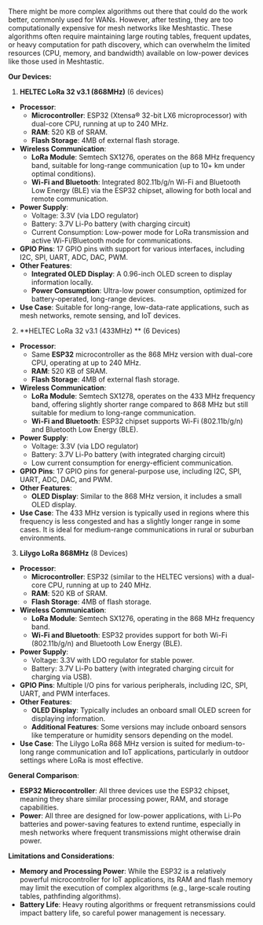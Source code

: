 There might be more complex algorithms out there that could do the work better, commonly used for WANs. However, after testing, they are too computationally expensive for mesh networks like Meshtastic. These algorithms often require maintaining large routing tables, frequent updates, or heavy computation for path discovery, which can overwhelm the limited resources (CPU, memory, and bandwidth) available on low-power devices like those used in Meshtastic.


**Our Devices:**

1. **HELTEC LoRa 32 v3.1 (868MHz)** (6 devices)
- **Processor**:
    - **Microcontroller**: ESP32 (Xtensa® 32-bit LX6 microprocessor) with dual-core CPU, running at up to 240 MHz.
    - **RAM**: 520 KB of SRAM.
    - **Flash Storage**: 4MB of external flash storage.
- **Wireless Communication**:
    - **LoRa Module**: Semtech SX1276, operates on the 868 MHz frequency band, suitable for long-range communication (up to 10+ km under optimal conditions).
    - **Wi-Fi and Bluetooth**: Integrated 802.11b/g/n Wi-Fi and Bluetooth Low Energy (BLE) via the ESP32 chipset, allowing for both local and remote communication.
- **Power Supply**:
    - Voltage: 3.3V (via LDO regulator)
    - Battery: 3.7V Li-Po battery (with charging circuit)
    - Current Consumption: Low-power mode for LoRa transmission and active Wi-Fi/Bluetooth mode for communications.
- **GPIO Pins**: 17 GPIO pins with support for various interfaces, including I2C, SPI, UART, ADC, DAC, PWM.
- **Other Features**:
    - **Integrated OLED Display**: A 0.96-inch OLED screen to display information locally.
    - **Power Consumption**: Ultra-low power consumption, optimized for battery-operated, long-range devices.
- **Use Case**: Suitable for long-range, low-data-rate applications, such as mesh networks, remote sensing, and IoT devices.

2. **HELTEC LoRa 32 v3.1 (433MHz) ** (6 Devices)

- **Processor**:
    - Same **ESP32** microcontroller as the 868 MHz version with dual-core CPU, operating at up to 240 MHz.
    - **RAM**: 520 KB of SRAM.
    - **Flash Storage**: 4MB of external flash storage.
- **Wireless Communication**:
    - **LoRa Module**: Semtech SX1278, operates on the 433 MHz frequency band, offering slightly shorter range compared to 868 MHz but still suitable for medium to long-range communication.
    - **Wi-Fi and Bluetooth**: ESP32 chipset supports Wi-Fi (802.11b/g/n) and Bluetooth Low Energy (BLE).
- **Power Supply**:
    - Voltage: 3.3V (via LDO regulator)
    - Battery: 3.7V Li-Po battery (with integrated charging circuit)
    - Low current consumption for energy-efficient communication.
- **GPIO Pins**: 17 GPIO pins for general-purpose use, including I2C, SPI, UART, ADC, DAC, and PWM.
- **Other Features**:
    - **OLED Display**: Similar to the 868 MHz version, it includes a small OLED display.
- **Use Case**: The 433 MHz version is typically used in regions where this frequency is less congested and has a slightly longer range in some cases. It is ideal for medium-range communications in rural or suburban environments.


3. **Lilygo LoRa 868MHz** (8 Devices)

- **Processor**:
    - **Microcontroller**: ESP32 (similar to the HELTEC versions) with a dual-core CPU, running at up to 240 MHz.
    - **RAM**: 520 KB of SRAM.
    - **Flash Storage**: 4MB of flash storage.
- **Wireless Communication**:
    - **LoRa Module**: Semtech SX1276, operating in the 868 MHz frequency band.
    - **Wi-Fi and Bluetooth**: ESP32 provides support for both Wi-Fi (802.11b/g/n) and Bluetooth Low Energy (BLE).
- **Power Supply**:
    - Voltage: 3.3V with LDO regulator for stable power.
    - Battery: 3.7V Li-Po battery (with integrated charging circuit for charging via USB).
- **GPIO Pins**: Multiple I/O pins for various peripherals, including I2C, SPI, UART, and PWM interfaces.
- **Other Features**:
    - **OLED Display**: Typically includes an onboard small OLED screen for displaying information.
    - **Additional Features**: Some versions may include onboard sensors like temperature or humidity sensors depending on the model.
- **Use Case**: The Lilygo LoRa 868 MHz version is suited for medium-to-long range communication and IoT applications, particularly in outdoor settings where LoRa is most effective.

 **General Comparison**:

- **ESP32 Microcontroller**: All three devices use the ESP32 chipset, meaning they share similar processing power, RAM, and storage capabilities.
- **Power**: All three are designed for low-power applications, with Li-Po batteries and power-saving features to extend runtime, especially in mesh networks where frequent transmissions might otherwise drain power.

**Limitations and Considerations**:

- **Memory and Processing Power**: While the ESP32 is a relatively powerful microcontroller for IoT applications, its RAM and flash memory may limit the execution of complex algorithms (e.g., large-scale routing tables, pathfinding algorithms).
- **Battery Life**: Heavy routing algorithms or frequent retransmissions could impact battery life, so careful power management is necessary.